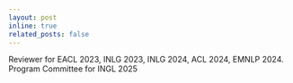 ```yaml
---
layout: post
inline: true
related_posts: false
---
```


Reviewer for EACL 2023, INLG 2023, INLG 2024, ACL 2024, EMNLP 2024.
Program Committee for INGL 2025
